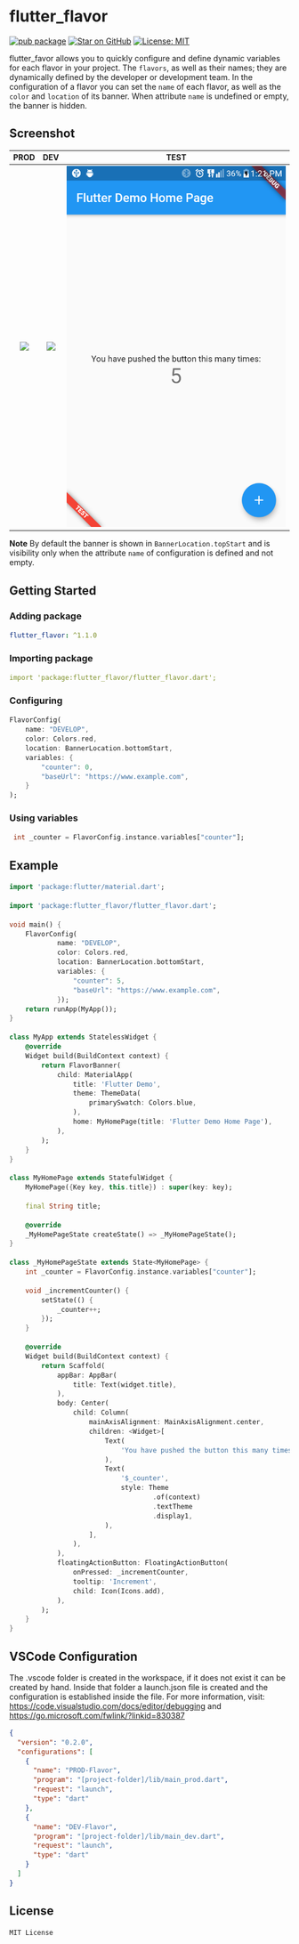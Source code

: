# flutter_flavor

[![pub package](https://img.shields.io/pub/v/flavor.svg)](https://pub.dartlang.org/packages/flutter_flavor)
[![Star on GitHub](https://img.shields.io/github/stars/lrferreiro/flutter_flavor.svg?style=flat&logo=github&colorB=deeppink&label=stars)](https://github.com/lrferreiro/flutter_flavor)
[![License: MIT](https://img.shields.io/badge/license-MIT-purple.svg)](https://opensource.org/licenses/MIT)

flutter_favor allows you to quickly configure and define dynamic variables for each flavor in your project. The `flavors`, as well as their names; they are dynamically defined by the developer or development team. In the configuration of a flavor you can set the `name` of each flavor, as well as the `color` and `location` of its banner. When attribute `name` is  undefined or empty, the banner is hidden.

## Screenshot

|              PROD               |              DEV               |              TEST               |
| :-----------------------------: | :----------------------------: | :-----------------------------: |
| ![](screenshot/flavor_prod.png) | ![](screenshot/flavor_dev.png) | ![](screenshot/flavor_test.png) |

**Note** By default the banner is shown in `BannerLocation.topStart` and is visibility only when the attribute `name` of configuration is defined and not empty.

## Getting Started

### Adding package

```yaml
flutter_flavor: ^1.1.0
```

### Importing package

```yaml
import 'package:flutter_flavor/flutter_flavor.dart';
```

### Configuring

```dart
FlavorConfig(
    name: "DEVELOP",
    color: Colors.red,
    location: BannerLocation.bottomStart,
    variables: {
        "counter": 0,
        "baseUrl": "https://www.example.com",
    }
);
```

### Using variables

```dart
 int _counter = FlavorConfig.instance.variables["counter"];
```

## Example

```dart
import 'package:flutter/material.dart';

import 'package:flutter_flavor/flutter_flavor.dart';

void main() {
    FlavorConfig(
            name: "DEVELOP",
            color: Colors.red,
            location: BannerLocation.bottomStart,
            variables: {
                "counter": 5,
                "baseUrl": "https://www.example.com",
            });
    return runApp(MyApp());
}

class MyApp extends StatelessWidget {
    @override
    Widget build(BuildContext context) {
        return FlavorBanner(
            child: MaterialApp(
                title: 'Flutter Demo',
                theme: ThemeData(
                    primarySwatch: Colors.blue,
                ),
                home: MyHomePage(title: 'Flutter Demo Home Page'),
            ),
        );
    }
}

class MyHomePage extends StatefulWidget {
    MyHomePage({Key key, this.title}) : super(key: key);

    final String title;

    @override
    _MyHomePageState createState() => _MyHomePageState();
}

class _MyHomePageState extends State<MyHomePage> {
    int _counter = FlavorConfig.instance.variables["counter"];

    void _incrementCounter() {
        setState(() {
            _counter++;
        });
    }

    @override
    Widget build(BuildContext context) {
        return Scaffold(
            appBar: AppBar(
                title: Text(widget.title),
            ),
            body: Center(
                child: Column(
                    mainAxisAlignment: MainAxisAlignment.center,
                    children: <Widget>[
                        Text(
                            'You have pushed the button this many times:',
                        ),
                        Text(
                            '$_counter',
                            style: Theme
                                    .of(context)
                                    .textTheme
                                    .display1,
                        ),
                    ],
                ),
            ),
            floatingActionButton: FloatingActionButton(
                onPressed: _incrementCounter,
                tooltip: 'Increment',
                child: Icon(Icons.add),
            ),
        );
    }
}
```

## VSCode Configuration

The .vscode folder is created in the workspace, if it does not exist it can be created by hand. Inside that folder a launch.json file is created and the configuration is established inside the file. For more information, visit: https://code.visualstudio.com/docs/editor/debugging and https://go.microsoft.com/fwlink/?linkid=830387

```json
{
  "version": "0.2.0",
  "configurations": [
    {
      "name": "PROD-Flavor",
      "program": "[project-folder]/lib/main_prod.dart",
      "request": "launch",
      "type": "dart"
    },
    {
      "name": "DEV-Flavor",
      "program": "[project-folder]/lib/main_dev.dart",
      "request": "launch",
      "type": "dart"
    }
  ]
}
```

## License

    MIT License
